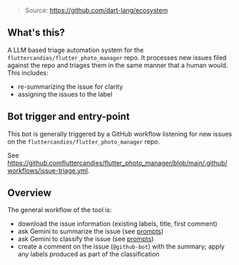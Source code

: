 > Source: https://github.com/dart-lang/ecosystem

## What's this?

A LLM based triage automation system for the `fluttercandies/flutter_photo_manager` repo. It processes
new issues filed against the repo and triages them in the same manner that a
human would. This includes:

- re-summarizing the issue for clarity
- assigning the issues to the label

## Bot trigger and entry-point

This bot is generally triggered by a GitHub workflow listening for new issues
on the `fluttercandies/flutter_photo_manager` repo.

See https://github.comfluttercandies/flutter_photo_manager/blob/main/.github/workflows/issue-triage.yml.

## Overview

The general workflow of the tool is:

- download the issue information (existing labels, title, first comment)
- ask Gemini to summarize the issue (see [prompts](lib/src/prompts.dart))
- ask Gemini to classify the issue (see [prompts](lib/src/prompts.dart))
- create a comment on the issue (`@github-bot`) with the summary;
  apply any labels produced as part of the classification
